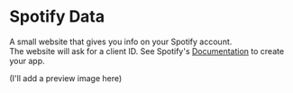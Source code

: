 # Spotify Data
A small website that gives you info on your Spotify account.    
The website will ask for a client ID. See Spotify's [Documentation](https://developer.spotify.com/documentation/web-api/tutorials/getting-started) to create your app.

(I'll add a preview image here)
